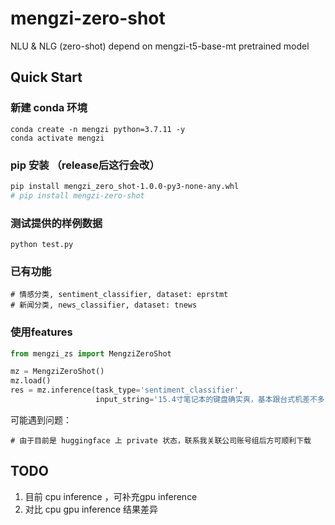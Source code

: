 # mengzi-zero-shot
NLU &amp; NLG (zero-shot) depend on mengzi-t5-base-mt pretrained model

## Quick Start
### 新建 conda 环境
```
conda create -n mengzi python=3.7.11 -y
conda activate mengzi
```

### pip 安装 （release后这行会改） 
```bash
pip install mengzi_zero_shot-1.0.0-py3-none-any.whl
# pip install mengzi-zero-shot
```

### 测试提供的样例数据
```
python test.py
```


### 已有功能
```
# 情感分类, sentiment_classifier, dataset: eprstmt
# 新闻分类, news_classifier, dataset: tnews

```

### 使用features
```python
from mengzi_zs import MengziZeroShot

mz = MengziZeroShot()
mz.load()
res = mz.inference(task_type='sentiment_classifier', 
                   input_string='15.4寸笔记本的键盘确实爽，基本跟台式机差不多了，蛮喜欢数字小键盘，输数字特方便，样子也很美观，做工也相当不错')
```

可能遇到问题：
```
# 由于目前是 huggingface 上 private 状态，联系我关联公司账号组后方可顺利下载 
```


## TODO
1. 目前 cpu inference ，可补充gpu inference
2. 对比 cpu gpu inference 结果差异
